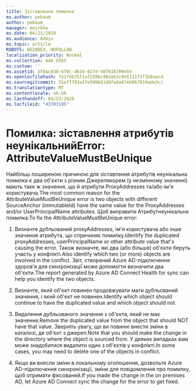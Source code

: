 ```yaml
---
title: Зіставлення помилки
ms.author: pebaum
author: pebaum
manager: mnirkhe
ms.date: 04/21/2020
ms.audience: Admin
ms.topic: article
ROBOTS: NOINDEX, NOFOLLOW
localization_priority: Normal
ms.collection: Adm_O365
ms.custom: ''
ms.assetid: bf8ac830-6f0c-4616-827d-987616700e59
ms.openlocfilehash: fa1fdb35f1af250bc98aa61c0e5111f1f1b8aac4
ms.sourcegitcommit: 55eff703a17e500681d8fa6a87eb067019ade3cc
ms.translationtype: MT
ms.contentlocale: uk-UA
ms.lasthandoff: 04/22/2020
ms.locfileid: "43703195"
---
```

# <a name="error-attributevaluemustbeunique"></a><span data-ttu-id="6b675-102">Помилка: зіставлення атрибутів неунікальний</span><span class="sxs-lookup"><span data-stu-id="6b675-102">Error: AttributeValueMustBeUnique</span></span>

<span data-ttu-id="6b675-103">Найбільш поширеною причиною для зіставлення атрибутів неунікальна помилка є два об'єкти з різним Джерелякорем (у незмінному значенні) мають таке ж значення, що й атрибути ProxyAddresses та/або ім'я користувача.</span><span class="sxs-lookup"><span data-stu-id="6b675-103">The most common reason for the AttributeValueMustBeUnique error is two objects with different SourceAnchor (immutableId) have the same value for the ProxyAddresses and/or UserPrincipalName attributes.</span></span> <span data-ttu-id="6b675-104">Щоб виправити Атрибутнеунікальна помилка:</span><span class="sxs-lookup"><span data-stu-id="6b675-104">To fix the AttributeValueMustBeUnique error:</span></span>
  
1. <span data-ttu-id="6b675-105">Визначте дубльований proxyAddresses, ім'я користувача або інше значення атрибута, що спричиняє помилку.</span><span class="sxs-lookup"><span data-stu-id="6b675-105">Identify the duplicated proxyAddresses, userPrincipalName or other attribute value that's causing the error.</span></span> <span data-ttu-id="6b675-106">Також визначте, які два (або більше) об'єкти беруть участь у конфлікті.</span><span class="sxs-lookup"><span data-stu-id="6b675-106">Also identify which two (or more) objects are involved in the conflict.</span></span> <span data-ttu-id="6b675-107">Звіт, створений Azure AD-підключення здоров'я для синхронізації може допомогти визначити два об'єкти.</span><span class="sxs-lookup"><span data-stu-id="6b675-107">The report generated by Azure AD Connect Health for sync can help you identify the two objects.</span></span>
    
2. <span data-ttu-id="6b675-108">Визначте, який об'єкт повинен продовжувати мати дубльований значення, і який об'єкт не повинен.</span><span class="sxs-lookup"><span data-stu-id="6b675-108">Identify which object should continue to have the duplicated value and which object should not.</span></span>
    
3. <span data-ttu-id="6b675-109">Видалення дубльованого значення з об'єкта, який не має значення.</span><span class="sxs-lookup"><span data-stu-id="6b675-109">Remove the duplicated value from the object that should NOT have that value.</span></span> <span data-ttu-id="6b675-110">Зверніть увагу, що ви повинні внести зміни в каталозі, де об'єкт з джерел.</span><span class="sxs-lookup"><span data-stu-id="6b675-110">Note that you should make the change in the directory where the object is sourced from.</span></span> <span data-ttu-id="6b675-111">У деяких випадках вам може знадобитися видалити один з об'єктів у конфлікті.</span><span class="sxs-lookup"><span data-stu-id="6b675-111">In some cases, you may need to delete one of the objects in conflict.</span></span>
    
4. <span data-ttu-id="6b675-112">Якщо ви внесли зміни в локальному оголошення, дозвольте Azure AD-підключення синхронізації, зміни для повідомлення про помилку, щоб отримати фіксований.</span><span class="sxs-lookup"><span data-stu-id="6b675-112">If you made the change in the on premises AD, let Azure AD Connect sync the change for the error to get fixed.</span></span>
    

